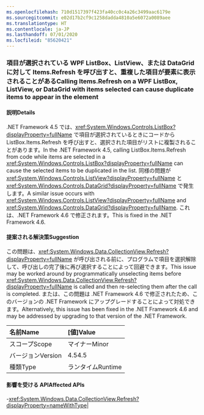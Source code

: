 ```yaml
---
ms.openlocfilehash: 710d1517397f423fa40cc0c4a26c3499aac6179e
ms.sourcegitcommit: e02d17b2cf9c1258dadda4810a5e6072a0089aee
ms.translationtype: HT
ms.contentlocale: ja-JP
ms.lasthandoff: 07/01/2020
ms.locfileid: "85620421"
---
```

### <a name="calling-itemsrefresh-on-a-wpf-listbox-listview-or-datagrid-with-items-selected-can-cause-duplicate-items-to-appear-in-the-element"></a><span data-ttu-id="27267-101">項目が選択されている WPF ListBox、ListView、または DataGrid に対して Items.Refresh を呼び出すと、重複した項目が要素に表示されることがある</span><span class="sxs-lookup"><span data-stu-id="27267-101">Calling Items.Refresh on a WPF ListBox, ListView, or DataGrid with items selected can cause duplicate items to appear in the element</span></span>

#### <a name="details"></a><span data-ttu-id="27267-102">説明</span><span class="sxs-lookup"><span data-stu-id="27267-102">Details</span></span>

<span data-ttu-id="27267-103">.NET Framework 4.5 では、<xref:System.Windows.Controls.ListBox?displayProperty=fullName> で項目が選択されているときにコードから ListBox.Items.Refresh を呼び出すと、選択された項目がリストに複製されることがあります。</span><span class="sxs-lookup"><span data-stu-id="27267-103">In the .NET Framework 4.5, calling ListBox.Items.Refresh from code while items are selected in a <xref:System.Windows.Controls.ListBox?displayProperty=fullName> can cause the selected items to be duplicated in the list.</span></span> <span data-ttu-id="27267-104">同様の問題が <xref:System.Windows.Controls.ListView?displayProperty=fullName> と <xref:System.Windows.Controls.DataGrid?displayProperty=fullName> で発生します。</span><span class="sxs-lookup"><span data-stu-id="27267-104">A similar issue occurs with <xref:System.Windows.Controls.ListView?displayProperty=fullName> and <xref:System.Windows.Controls.DataGrid?displayProperty=fullName>.</span></span> <span data-ttu-id="27267-105">これは、.NET Framework 4.6 で修正されます。</span><span class="sxs-lookup"><span data-stu-id="27267-105">This is fixed in the .NET Framework 4.6.</span></span>

#### <a name="suggestion"></a><span data-ttu-id="27267-106">提案される解決策</span><span class="sxs-lookup"><span data-stu-id="27267-106">Suggestion</span></span>

<span data-ttu-id="27267-107">この問題は、<xref:System.Windows.Data.CollectionView.Refresh?displayProperty=fullName> が呼び出される前に、プログラムで項目を選択解除して、呼び出しの完了後に再び選択することによって回避できます。</span><span class="sxs-lookup"><span data-stu-id="27267-107">This issue may be worked around by programmatically unselecting items before <xref:System.Windows.Data.CollectionView.Refresh?displayProperty=fullName> is called and then re-selecting them after the call is completed.</span></span> <span data-ttu-id="27267-108">または、この問題は .NET Framework 4.6 で修正されたため、このバージョンの .NET Framework にアップグレードすることによって対処できます。</span><span class="sxs-lookup"><span data-stu-id="27267-108">Alternatively, this issue has been fixed in the .NET Framework 4.6 and may be addressed by upgrading to that version of the .NET Framework.</span></span>

| <span data-ttu-id="27267-109">名前</span><span class="sxs-lookup"><span data-stu-id="27267-109">Name</span></span>    | <span data-ttu-id="27267-110">[値]</span><span class="sxs-lookup"><span data-stu-id="27267-110">Value</span></span>       |
|:--------|:------------|
| <span data-ttu-id="27267-111">スコープ</span><span class="sxs-lookup"><span data-stu-id="27267-111">Scope</span></span>   |<span data-ttu-id="27267-112">マイナー</span><span class="sxs-lookup"><span data-stu-id="27267-112">Minor</span></span>|
|<span data-ttu-id="27267-113">バージョン</span><span class="sxs-lookup"><span data-stu-id="27267-113">Version</span></span>|<span data-ttu-id="27267-114">4.5</span><span class="sxs-lookup"><span data-stu-id="27267-114">4.5</span></span>|
|<span data-ttu-id="27267-115">種類</span><span class="sxs-lookup"><span data-stu-id="27267-115">Type</span></span>|<span data-ttu-id="27267-116">ランタイム</span><span class="sxs-lookup"><span data-stu-id="27267-116">Runtime</span></span>

#### <a name="affected-apis"></a><span data-ttu-id="27267-117">影響を受ける API</span><span class="sxs-lookup"><span data-stu-id="27267-117">Affected APIs</span></span>

-<xref:System.Windows.Data.CollectionView.Refresh?displayProperty=nameWithType></li></ul>|
